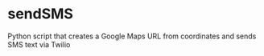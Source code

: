 # sendSMS
Python script that creates a Google Maps URL from coordinates and sends SMS text via Twilio
